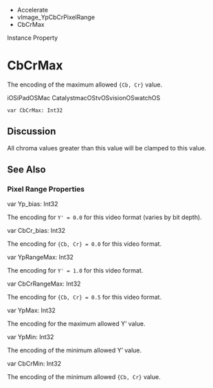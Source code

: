 

- Accelerate
- vImage_YpCbCrPixelRange
-  CbCrMax 

Instance Property

# CbCrMax

The encoding of the maximum allowed `{Cb, Cr}` value.

iOSiPadOSMac CatalystmacOStvOSvisionOSwatchOS

``` source
var CbCrMax: Int32
```

## Discussion

All chroma values greater than this value will be clamped to this value.

## See Also

### Pixel Range Properties

var Yp_bias: Int32

The encoding for `Y' = 0.0` for this video format (varies by bit depth).

var CbCr_bias: Int32

The encoding for `{Cb, Cr} = 0.0` for this video format.

var YpRangeMax: Int32

The encoding for `Y' = 1.0` for this video format.

var CbCrRangeMax: Int32

The encoding for `{Cb, Cr} = 0.5` for this video format.

var YpMax: Int32

The encoding for the maximum allowed Y’ value.

var YpMin: Int32

The encoding of the minimum allowed Y’ value.

var CbCrMin: Int32

The encoding of the minimum allowed `{Cb, Cr}` value.

